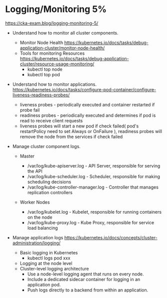 # Logging/Monitoring 5%
https://cka-exam.blog/logging-monitoring-5/


 * Understand how to monitor all cluster components.
   * Monitor Node Health https://kubernetes.io/docs/tasks/debug-application-cluster/monitor-node-health/
   * Tools for monitoring Resources https://kubernetes.io/docs/tasks/debug-application-cluster/resource-usage-monitoring/
     *  kubectl top node
     *  kubectl top pod

 * Understand how to monitor applications.
 https://kubernetes.io/docs/tasks/configure-pod-container/configure-liveness-readiness-probes/
   * liveness probes - periodically executed and container restarted if probe fail
   * readiness probes - periodically executed and determines if pod is read to receive client requests
   * liveness probes will start a new pod if check failed( pod's restartPolicy need to set Always or OnFailure ), readiness probes will remove the node from the services if check failed

 * Manage cluster component logs.
   * Master
     * /var/log/kube-apiserver.log - API Server, responsible for serving the API
     * /var/log/kube-scheduler.log - Scheduler, responsible for making scheduling decisions
     * /var/log/kube-controller-manager.log - Controller that manages replication controllers

   * Worker Nodes
     * /var/log/kubelet.log - Kubelet, responsible for running containers on the node
     * /var/log/kube-proxy.log - Kube Proxy, responsible for service load balancing

 * Manage application logs
 https://kubernetes.io/docs/concepts/cluster-administration/logging/
   * Basic logging in Kubernetes
     * kubectl logs pod xxx
   * Logging at the node level
   * Cluster-level logging architecture
     * Use a node-level logging agent that runs on every node.
     * Include a dedicated sidecar container for logging in an application pod.
     * Push logs directly to a backend from within an application.
  